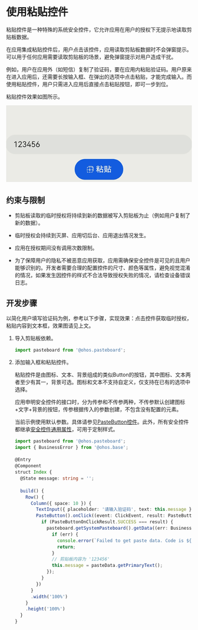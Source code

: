 # 使用粘贴控件

粘贴控件是一种特殊的系统安全控件，它允许应用在用户的授权下无提示地读取剪贴板数据。

在应用集成粘贴控件后，用户点击该控件，应用读取剪贴板数据时不会弹窗提示。可以用于任何应用需要读取剪贴板的场景，避免弹窗提示对用户造成干扰。

例如，用户在应用外（如短信）复制了验证码，要在应用内粘贴验证码。用户原来在进入应用后，还需要长按输入框、在弹出的选项中点击粘贴，才能完成输入。而使用粘贴控件，用户只需进入应用后直接点击粘贴按钮，即可一步到位。

粘贴控件效果如图所示。

![zh-cn_image_0000001760763261](figures/zh-cn_image_0000001760763261.gif)

## 约束与限制

- 剪贴板读取的临时授权将持续到新的数据被写入剪贴板为止（例如用户复制了新的数据）。

- 临时授权会持续到灭屏、应用切后台、应用退出情况发生。

- 应用在授权期间没有调用次数限制。

- 为了保障用户的隐私不被恶意应用获取，应用需确保安全控件是可见的且用户能够识别的。开发者需要合理的配置控件的尺寸、颜色等属性，避免视觉混淆的情况，如果发生因控件的样式不合法导致授权失败的情况，请检查设备错误日志。

## 开发步骤

以简化用户填写验证码为例，参考以下步骤，实现效果：点击控件获取临时授权，粘贴内容到文本框，效果图请见上文。

1. 导入剪贴板依赖。
   
   ```ts
   import pasteboard from '@ohos.pasteboard';
   ```

2. 添加输入框和粘贴控件。
   
   粘贴控件是由图标、文本、背景组成的类似Button的按钮，其中图标、文本两者至少有其一，背景可选。图标和文本不支持自定义，仅支持在已有的选项中选择。

   应用申明安全控件的接口时，分为传参和不传参两种，不传参默认创建图标+文字+背景的按钮，传参根据传入的参数创建，不包含没有配置的元素。

   当前示例使用默认参数。具体请参见[PasteButton控件](../../reference/arkui-ts/ts-security-components-pastebutton.md)。此外，所有安全控件都继承[安全控件通用属性](../../reference/arkui-ts/ts-securitycomponent-attributes.md)，可用于定制样式。
   
   ```ts
   import pasteboard from '@ohos.pasteboard';
   import { BusinessError } from '@ohos.base';
   
   @Entry
   @Component
   struct Index {
     @State message: string = '';
   
     build() {
       Row() {
         Column({ space: 10 }) {
           TextInput({ placeholder: '请输入验证码', text: this.message })
           PasteButton().onClick((event: ClickEvent, result: PasteButtonOnClickResult) => {
             if (PasteButtonOnClickResult.SUCCESS === result) {
               pasteboard.getSystemPasteboard().getData((err: BusinessError, pasteData: pasteboard.PasteData) => {
                 if (err) {
                   console.error(`Failed to get paste data. Code is ${err.code}, message is ${err.message}`);
                   return;
                 }
                 // 剪贴板内容为 '123456'
                 this.message = pasteData.getPrimaryText();
               });
             }
           })
         }
         .width('100%')
       }
       .height('100%')
     }
   }
   ```
